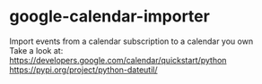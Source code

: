 # google-calendar-importer
Import events from a calendar subscription to a calendar you own  
Take a look at:  
https://developers.google.com/calendar/quickstart/python  
https://pypi.org/project/python-dateutil/
